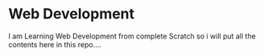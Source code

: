 # Web Development
I am Learning Web Development from complete Scratch so i will put all the contents here in this repo....
